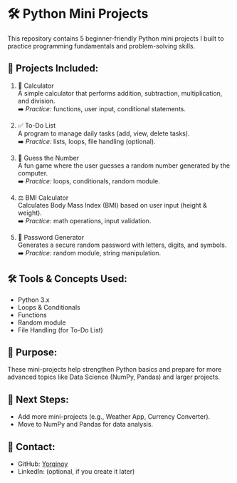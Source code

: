 # 🛠️ Python Mini Projects  

This repository contains 5 beginner-friendly Python mini projects I built to practice programming fundamentals and problem-solving skills.  

## 📂 Projects Included:
1. 🧮 Calculator  
   A simple calculator that performs addition, subtraction, multiplication, and division.  
   ➡️ *Practice:* functions, user input, conditional statements.  

2. ✅ To-Do List  
   A program to manage daily tasks (add, view, delete tasks).  
   ➡️ *Practice:* lists, loops, file handling (optional).  

3. 🎯 Guess the Number  
   A fun game where the user guesses a random number generated by the computer.  
   ➡️ *Practice:* loops, conditionals, random module.  

4. ⚖️ BMI Calculator  
   Calculates Body Mass Index (BMI) based on user input (height & weight).  
   ➡️ *Practice:* math operations, input validation.  

5. 🔑 Password Generator  
   Generates a secure random password with letters, digits, and symbols.  
   ➡️ *Practice:* random module, string manipulation.  

## 🛠️ Tools & Concepts Used:
- Python 3.x  
- Loops & Conditionals  
- Functions  
- Random module  
- File Handling (for To-Do List)

## 🎯 Purpose:
These mini-projects help strengthen Python basics and prepare for more advanced topics like Data Science (NumPy, Pandas) and larger projects.  

## 🚀 Next Steps:
- Add more mini-projects (e.g., Weather App, Currency Converter).  
- Move to NumPy and Pandas for data analysis.  

## 📩 Contact:
- GitHub: [Yorqinoy](https://github.com/Yorqinoyyy)  
- LinkedIn: (optional, if you create it later)
